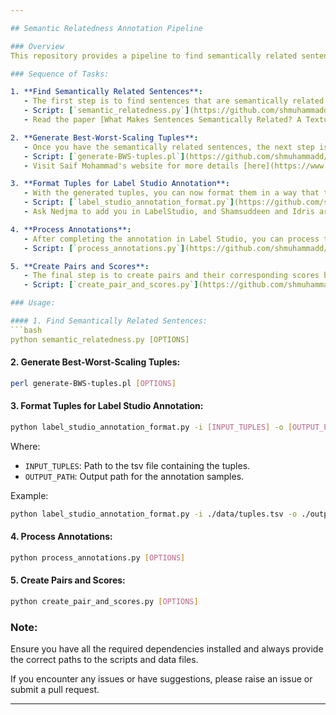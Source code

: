 ```yaml
---

## Semantic Relatedness Annotation Pipeline

### Overview
This repository provides a pipeline to find semantically related sentences in a given text, generate tuples for best-worst-scaling annotation, format the tuples for Label Studio annotation, process the annotations, and finally create pairs with scores. This README will guide you through the sequence of tasks to achieve this.

### Sequence of Tasks:

1. **Find Semantically Related Sentences**: 
   - The first step is to find sentences that are semantically related in a given text. This is achieved using lexical overlap as a measure of semantic relatedness.
   - Script: [`semantic_relatedness.py`](https://github.com/shmuhammadd/semantic_relatedness/blob/main/scripts/semantic_relatedness.py)
   - Read the paper [What Makes Sentences Semantically Related? A Textual Relatedness Dataset and Empirical Study](https://arxiv.org/pdf/2110.04845.pdf) which motivates this shared task.

2. **Generate Best-Worst-Scaling Tuples**: 
   - Once you have the semantically related sentences, the next step is to generate tuples for best-worst-scaling annotation.
   - Script: [`generate-BWS-tuples.pl`](https://github.com/shmuhammadd/labelstudio-semrel-pipeline/blob/main/Best-Worst-Scaling-Scripts/generate-BWS-tuples.pl)
   - Visit Saif Mohammad's website for more details [here](https://www.saifmohammad.com/WebPages/BestWorst.html)

3. **Format Tuples for Label Studio Annotation**: 
   - With the generated tuples, you can now format them in a way that they can be uploaded to Label Studio for annotation.
   - Script: [`label_studio_annotation_format.py`](https://github.com/shmuhammadd/labelstudio-semrel-pipeline/blob/main/scripts/label_studio_annotation_format.py)
   - Ask Nedjma to add you in LabelStudio, and Shamsuddeen and Idris are happy to help configure your setup. 

4. **Process Annotations**: 
   - After completing the annotation in Label Studio, you can process the annotations using the following script.
   - Script: [`process_annotations.py`](https://github.com/shmuhammadd/labelstudio-semrel-pipeline/blob/main/scripts/process_annotations.py)

5. **Create Pairs and Scores**: 
   - The final step is to create pairs and their corresponding scores based on the processed annotations.
   - Script: [`create_pair_and_scores.py`](https://github.com/shmuhammadd/labelstudio-semrel-pipeline/blob/main/scripts/create_pair_and%20scores.py)

### Usage:

#### 1. Find Semantically Related Sentences:
```bash
python semantic_relatedness.py [OPTIONS]
```

#### 2. Generate Best-Worst-Scaling Tuples:
```bash
perl generate-BWS-tuples.pl [OPTIONS]
```

#### 3. Format Tuples for Label Studio Annotation:
```bash
python label_studio_annotation_format.py -i [INPUT_TUPLES] -o [OUTPUT_PATH]
```
Where:
- `INPUT_TUPLES`: Path to the tsv file containing the tuples.
- `OUTPUT_PATH`: Output path for the annotation samples.

Example:
```bash
python label_studio_annotation_format.py -i ./data/tuples.tsv -o ./output/
```

#### 4. Process Annotations:
```bash
python process_annotations.py [OPTIONS]
```

#### 5. Create Pairs and Scores:
```bash
python create_pair_and_scores.py [OPTIONS]
```

### Note:
Ensure you have all the required dependencies installed and always provide the correct paths to the scripts and data files.


If you encounter any issues or have suggestions, please raise an issue or submit a pull request.

---
```

